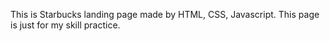 This is Starbucks landing page made by HTML, CSS, Javascript.
This page is just for my skill practice.
